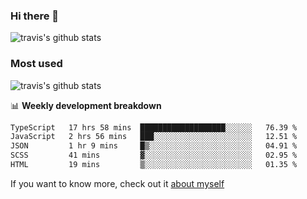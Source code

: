 ### Hi there 👋

<!--
**HondryTravis/HondryTravis** is a ✨ _special_ ✨ repository because its `README.md` (this file) appears on your GitHub profile.

Here are some ideas to get you started:

- 🔭 I’m currently working on ...
- 🌱 I’m currently learning ...
- 👯 I’m looking to collaborate on ...
- 🤔 I’m looking for help with ...
- 💬 Ask me about ...
- 📫 How to reach me: ...
- 😄 Pronouns: ...
- ⚡ Fun fact: ...
-->

![travis's github stats](https://github-readme-stats.vercel.app/api?username=HondryTravis&hide=stars)
### Most used
![travis's github stats](https://github-readme-stats.anuraghazra1.vercel.app/api/top-langs/?username=HondryTravis&layout=compact&hide_title=true)

📊 **Weekly development breakdown**

<!--START_SECTION:waka-->

```txt
TypeScript   17 hrs 58 mins  ███████████████████░░░░░░   76.39 %
JavaScript   2 hrs 56 mins   ███░░░░░░░░░░░░░░░░░░░░░░   12.51 %
JSON         1 hr 9 mins     █▒░░░░░░░░░░░░░░░░░░░░░░░   04.91 %
SCSS         41 mins         ▓░░░░░░░░░░░░░░░░░░░░░░░░   02.95 %
HTML         19 mins         ▒░░░░░░░░░░░░░░░░░░░░░░░░   01.35 %
```

<!--END_SECTION:waka-->

If you want to know more, check out it [about myself](https://hondrytravis.github.io/)

